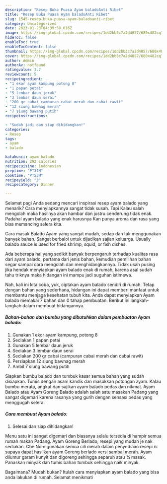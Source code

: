 ```yaml
---
description: "Resep Buka Puasa Ayam baladoAnti Ribet"
title: "Resep Buka Puasa Ayam baladoAnti Ribet"
slug: 1545-resep-buka-puasa-ayam-baladoanti-ribet
category: Uncategorized
date: 2023-01-23T04:39:58.616Z
image: https://img-global.cpcdn.com/recipes/1dd2bb3c7a2d4857/680x482cq70/ayam-balado-foto-resep-utama.jpg
hideToc: false
enableToc: true
enableTocContent: false
thumbnail: https://img-global.cpcdn.com/recipes/1dd2bb3c7a2d4857/680x482cq70/ayam-balado-foto-resep-utama.jpg
cover: https://img-global.cpcdn.com/recipes/1dd2bb3c7a2d4857/680x482cq70/ayam-balado-foto-resep-utama.jpg
author: Admin
authorAv: notfound
ratingvalue: 3.7
reviewcount: 5
recipeingredient:
- "1 ekor ayam kampung potong 8"
- "1 papan petai"
- "5 lembar daun jeruk"
- "3 lembar daun serai"
- "200 gr cabai campuran cabai merah dan cabai rawit"
- "12 siung bawnag merah"
- "7 siung bawang putih"
recipeinstructions:

- "Sudah jadi dan siap dihidangkan!"
categories:
- Resep
tags:
- ayam
- balado

katakunci: ayam balado 
nutrition: 292 calories
recipecuisine: Indonesian
preptime: "PT31M"
cooktime: "PT53M"
recipeyield: "3"
recipecategory: Dinner

---
```



Selamat pagi Anda sedang mencari inspirasi resep ayam balado yang menarik? Cara menyiapkannya sangat tidak susah. Tapi Kalau salah mengolah maka hasilnya akan hambar dan justru cenderung tidak enak. Padahal ayam balado yang enak harusnya Kan punya aroma dan rasa yang bisa memancing selera kita.


Cara masak Balado Ayam yang sangat mudah, sedap dan tak menggunakan banyak bahan. Sangat berbaloi untuk dijadikan sajian keluarga. Usually balado sauce is used for fried shrimp, squid, or fish dishes.

Ada beberapa hal yang sedikit banyak berpengaruh terhadap kualitas rasa dari ayam balado, pertama dari jenis bahan, kemudian pemilihan bahan segar sampai cara mengolah dan menghidangkannya. Tidak usah pusing jika hendak menyiapkan ayam balado enak di rumah, karena asal sudah tahu triknya maka hidangan ini mampu jadi suguhan istimewa.


Nah, kali ini kita coba, yuk, ciptakan ayam balado sendiri di rumah. Tetap dengan bahan yang sederhana, hidangan ini dapat memberi manfaat untuk membantu menjaga kesehatan tubuh kita. Anda dapat menyiapkan Ayam balado memakai 7 bahan dan 0 tahap pembuatan. Berikut ini langkah-langkah dalam membuat hidangannya.

<!--inarticleads1-->

##### Bahan-bahan dan bumbu yang dibutuhkan dalam pembuatan Ayam balado:

1. Gunakan 1 ekor ayam kampung, potong 8
1. Sediakan 1 papan petai
1. Gunakan 5 lembar daun jeruk
1. Sediakan 3 lembar daun serai
1. Sediakan 200 gr cabai (campuran cabai merah dan cabai rawit)
1. Persiapkan 12 siung bawnag merah
1. Ambil 7 siung bawang putih


Siapkan bumbu balado dan tumbuk kasar semua bahan yang sudah disiapkan. Tumis dengan asam kandis dan masukkan potongan ayam. Kalau bumbu merata, angkat dan sajikan ayam balado pedas dan nikmat. Ayam Balado atau Ayam Goreng Balado adalah salah satu masakan Padang yang sangat digemari karena rasanya yang gurih dengan sensasi pedas yang menggugah selera. 

<!--inarticleads2-->

##### Cara membuat Ayam balado:


1. Selesai dan siap dihidangkan!

Menu satu ini sangat digemari dan biasanya selalu tersedia di hampir semua rumah makan Padang. Ayam Goreng Berlado, resepi yang mudah je nak sediakan. Che Nom gunakan semua cili merah dalam penyediaan resepi ni supaya dapat hasilkan ayam Goreng berlado versi sambal merah. Ayam dilumur garam kunyit dan digoreng sehingga separuh atau ¾ masak. Panaskan minyak dan tumis bahan tumbuk sehingga naik minyak. 

Bagaimana? Mudah bukan? Itulah cara menyiapkan ayam balado yang bisa anda lakukan di rumah. Selamat menikmati
